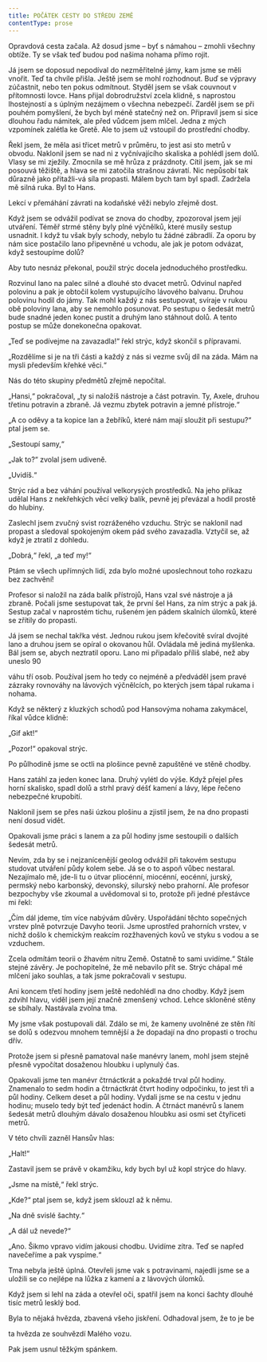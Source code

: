 ```yaml
---
title: POČÁTEK CESTY DO STŘEDU ZEMĚ
contentType: prose
---
```


Opravdová cesta začala. Až dosud jsme – byť s námahou – zmohli všechny obtíže. Ty se však teď budou pod našima nohama přímo rojit.

Já jsem se doposud nepodíval do nezměřitelné jámy, kam jsme se měli vnořit. Teď ta chvíle přišla. Ještě jsem se mohl rozhodnout. Buď se výpravy zúčastnit, nebo ten pokus odmítnout. Styděl jsem se však couvnout v přítomnosti lovce. Hans přijal dobrodružství zcela klidně, s naprostou lhostejností a s úplným nezájmem o všechna nebezpečí. Zarděl jsem se při pouhém pomyšlení, že bych byl méně statečný než on. Připravil jsem si sice dlouhou řadu námitek, ale před vůdcem jsem mlčel. Jedna z mých vzpomínek zalétla ke Gretě. Ale to jsem už vstoupil do prostřední chodby.

Řekl jsem, že měla asi třicet metrů v průměru, to jest asi sto metrů v obvodu. Naklonil jsem se nad ni z vyčnívajícího skaliska a pohlédl jsem dolů. Vlasy se mi zježily. Zmocnila se mě hrůza z prázdnoty. Cítil jsem, jak se mi posouvá těžiště, a hlava se mi zatočila strašnou závratí. Nic nepůsobí tak důrazně jako přitažli-vá síla propasti. Málem bych tam byl spadl. Zadržela mě silná ruka. Byl to Hans.

Lekcí v přemáhání závrati na kodaňské věži nebylo zřejmě dost.

Když jsem se odvážil podívat se znova do chodby, zpozoroval jsem její utváření. Téměř strmé stěny byly plné výčnělků, které musily sestup usnadnit. I když tu však byly schody, nebylo tu žádné zábradlí. Za oporu by nám sice postačilo lano připevněné u vchodu, ale jak je potom odvázat, když sestoupíme dolů?

Aby tuto nesnáz překonal, použil strýc docela jednoduchého prostředku.

Rozvinul lano na palec silné a dlouhé sto dvacet metrů. Odvinul napřed polovinu a pak je obtočil kolem vystupujícího lávového balvanu. Druhou polovinu hodil do jámy. Tak mohl každý z nás sestupovat, svíraje v rukou obě poloviny lana, aby se nemohlo posunovat. Po sestupu o šedesát metrů bude snadné jeden konec pustit a druhým lano stáhnout dolů. A tento postup se může donekonečna opakovat.

„Teď se podívejme na zavazadla!“ řekl strýc, když skončil s přípravami.

„Rozdělíme si je na tři části a každý z nás si vezme svůj díl na záda. Mám na mysli především křehké věci.“

Nás do této skupiny předmětů zřejmě nepočítal.

„Hansi,“ pokračoval, „ty si naložíš nástroje a část potravin. Ty, Axele, druhou třetinu potravin a zbraně. Já vezmu zbytek potravin a jemné přístroje.“

„A co oděvy a ta kopice lan a žebříků, které nám mají sloužit při sestupu?“ ptal jsem se.

„Sestoupí samy,“

„Jak to?“ zvolal jsem udiveně.

„Uvidíš.“

Strýc rád a bez váhání používal velkorysých prostředků. Na jeho příkaz udělal Hans z nekřehkých věcí velký balík, pevně jej převázal a hodil prostě do hlubiny.

Zaslechl jsem zvučný svist rozráženého vzduchu. Strýc se naklonil nad propast a sledoval spokojeným okem pád svého zavazadla. Vztyčil se, až když je ztratil z dohledu.

„Dobrá,“ řekl, „a teď my!“

Ptám se všech upřímných lidí, zda bylo možné uposlechnout toho rozkazu bez zachvění!

Profesor si naložil na záda balík přístrojů, Hans vzal své nástroje a já zbraně. Počali jsme sestupovat tak, že první šel Hans, za ním strýc a pak já. Sestup začal v naprostém tichu, rušeném jen pádem skalních úlomků, které se zřítily do propasti.

Já jsem se nechal takřka vést. Jednou rukou jsem křečovitě svíral dvojité lano a druhou jsem se opíral o okovanou hůl. Ovládala mě jediná myšlenka. Bál jsem se, abych neztratil oporu. Lano mi připadalo příliš slabé, než aby uneslo 90

váhu tří osob. Používal jsem ho tedy co nejméně a předváděl jsem pravé zázraky rovnováhy na lávových výčnělcích, po kterých jsem tápal rukama i nohama.

Když se některý z kluzkých schodů pod Hansovýma nohama zakymácel, říkal vůdce klidně:

„Gif akt!“

„Pozor!“ opakoval strýc.

Po půlhodině jsme se octli na plošince pevně zapuštěné ve stěně chodby.

Hans zatáhl za jeden konec lana. Druhý vylétl do výše. Když přejel přes horní skalisko, spadl dolů a strhl pravý déšť kamení a lávy, lépe řečeno nebezpečné krupobití.

Naklonil jsem se přes naši úzkou plošinu a zjistil jsem, že na dno propasti není dosud vidět.

Opakovali jsme práci s lanem a za půl hodiny jsme sestoupili o dalších šedesát metrů.

Nevím, zda by se i nejzanícenější geolog odvážil při takovém sestupu studovat utváření půdy kolem sebe. Já se o to aspoň vůbec nestaral. Nezajímalo mě, jde-li tu o útvar pliocénní, miocénní, eocénní, jurský, permský nebo karbonský, devonský, silurský nebo prahorní. Ale profesor bezpochyby vše zkoumal a uvědomoval si to, protože při jedné přestávce mi řekl:

„Čím dál jdeme, tím více nabývám důvěry. Uspořádání těchto sopečných vrstev plně potvrzuje Davyho teorii. Jsme uprostřed prahorních vrstev, v nichž došlo k chemickým reakcím rozžhavených kovů ve styku s vodou a se vzduchem.

Zcela odmítám teorii o žhavém nitru Země. Ostatně to sami uvidíme.“ Stále stejné závěry. Je pochopitelné, že mě nebavilo přít se. Strýc chápal mé mlčení jako souhlas, a tak jsme pokračovali v sestupu.

Ani koncem třetí hodiny jsem ještě nedohlédl na dno chodby. Když jsem zdvihl hlavu, viděl jsem její značně zmenšený vchod. Lehce skloněné stěny se sbíhaly. Nastávala zvolna tma.

My jsme však postupovali dál. Zdálo se mi, že kameny uvolněné ze stěn řítí se dolů s odezvou mnohem temnější a že dopadají na dno propasti o trochu dřív.

Protože jsem si přesně pamatoval naše manévry lanem, mohl jsem stejně přesně vypočítat dosaženou hloubku i uplynulý čas.

Opakovali jsme ten manévr čtrnáctkrát a pokaždé trval půl hodiny. Znamenalo to sedm hodin a čtrnáctkrát čtvrt hodiny odpočinku, to jest tři a půl hodiny. Celkem deset a půl hodiny. Vydali jsme se na cestu v jednu hodinu; muselo tedy být teď jedenáct hodin. A čtrnáct manévrů s lanem šedesát metrů dlouhým dávalo dosaženou hloubku asi osmi set čtyřiceti metrů.

V této chvíli zazněl Hansův hlas:

„Halt!“

Zastavil jsem se právě v okamžiku, kdy bych byl už kopl strýce do hlavy.

„Jsme na místě,“ řekl strýc.

„Kde?“ ptal jsem se, když jsem sklouzl až k němu.

„Na dně svislé šachty.“

„A dál už nevede?“

„Ano. Šikmo vpravo vidím jakousi chodbu. Uvidíme zítra. Teď se napřed navečeříme a pak vyspíme.“

Tma nebyla ještě úplná. Otevřeli jsme vak s potravinami, najedli jsme se a uložili se co nejlépe na lůžka z kamení a z lávových úlomků.

Když jsem si lehl na záda a otevřel oči, spatřil jsem na konci šachty dlouhé tisíc metrů lesklý bod.

Byla to nějaká hvězda, zbavená všeho jiskření. Odhadoval jsem, že to je be

ta hvězda ze souhvězdí Malého vozu.

Pak jsem usnul těžkým spánkem.
